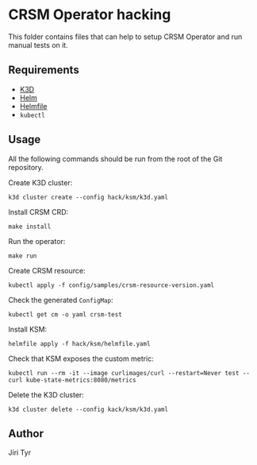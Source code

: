 # CRSM Operator hacking

This folder contains files that can help to setup CRSM Operator and run manual
tests on it.

## Requirements

- [K3D](https://k3d.io)
- [Helm](https://helm.sh)
- [Helmfile](https://github.com/helmfile/helmfile)
- `kubectl`

## Usage

All the following commands should be run from the root of the Git repository.

Create K3D cluster:

```shell
k3d cluster create --config hack/ksm/k3d.yaml
```

Install CRSM CRD:

```shell
make install
```

Run the operator:

```shell
make run
```

Create CRSM resource:

```shell
kubectl apply -f config/samples/crsm-resource-version.yaml
```

Check the generated `ConfigMap`:

```shell
kubectl get cm -o yaml crsm-test
```

Install KSM:

```shell
helmfile apply -f hack/ksm/helmfile.yaml
```

Check that KSM exposes the custom metric:

```shell
kubectl run --rm -it --image curlimages/curl --restart=Never test -- curl kube-state-metrics:8080/metrics
```

Delete the K3D cluster:

```shell
k3d cluster delete --config kack/ksm/k3d.yaml
```

## Author

Jiri Tyr
